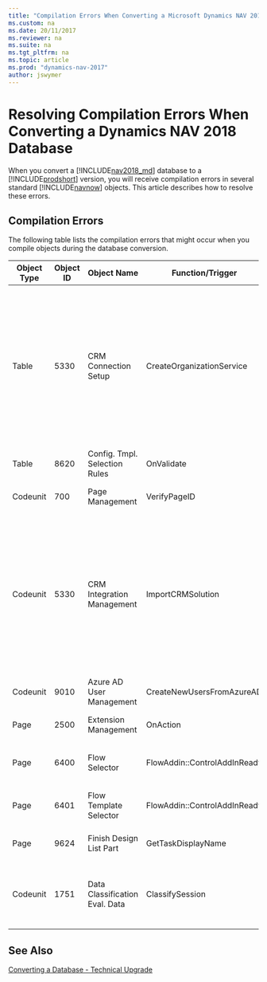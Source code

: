```yaml
---
title: "Compilation Errors When Converting a Microsoft Dynamics NAV 2017 Database"
ms.custom: na
ms.date: 20/11/2017
ms.reviewer: na
ms.suite: na
ms.tgt_pltfrm: na
ms.topic: article
ms.prod: "dynamics-nav-2017"
author: jswymer
---
```

# Resolving Compilation Errors When Converting a Dynamics NAV 2018 Database
When you convert a [!INCLUDE[nav2018_md](../developer/includes/nav2018_md.md)] database to a [!INCLUDE[prodshort](../developer/includes/prodshort.md)] version, you will receive compilation errors in several standard [!INCLUDE[navnow](../developer/includes/navnow_md.md)] objects. This article describes how to resolve these errors.

## Compilation Errors
The following table lists the compilation errors that might occur when you compile objects during the database conversion.

|  Object Type  |  Object ID  |  Object Name  |  Function/Trigger  |  Error Message  |  Solution  |
|---------------|-------------|---------------|--------------------|------------|------------|
|Table|5330|CRM Connection Setup|CreateOrganizationService|You have specified an unknown variable. CrmServiceClient Define the variable under 'Global C/AL symbols'.|If the application integrates with [!INCLUDE[crm_md](../developer/includes/crm_md.md)], then to resolve this error, you must perform a full upgrade (application code and data). For more information, see [Important Information and Considerations for Before Upgrading](upgrade-considerations.md#CRM). If not integrating with [!INCLUDE[crm_md](../developer/includes/crm_md.md)], you can ignore this error. |
|Table|8620|Config. Tmpl. Selection Rules|OnValidate|Type conversion is not possible because 1 of the operators contains an invalid type. Integer := Text|[Resolving Table 8620 Compilation Error](resolve-table-8620-error-converting-database.md)|
|Codeunit|700|Page Management|VerifyPageID|Type conversion is not possible because 1 of the operators contains an invalid type. Text = Integer| [Resolving Codeunit 700 Compilation Error](resolve-cu-700-error-converting-database.md)|
|Codeunit|5330|CRM Integration Management|ImportCRMSolution|You have specified an unknown variable. ServiceManagement Define the variable under 'Global C/AL symbols'.| If the application integrates with [!INCLUDE[crm_md](../developer/includes/crm_md.md)], then to resolve this error, you must perform a full upgrade (application code and data). For more information, see [Important Information and Considerations for Before Upgrading](upgrade-considerations.md#CRM). If not integrating with [!INCLUDE[crm_md](../developer/includes/crm_md.md)], you can ignore this error. |
|Codeunit|9010|Azure AD User Management|CreateNewUsersFromAzureAD|You have specified an unknown variable. GetUsersPage Define the variable under 'Global C/AL symbols'.| [Resolving Codeunit 9010 Compilation Error](Resolve-cu-9010-error-converting-database.md). |
|Page|2500|Extension Management|OnAction|There is no overload for method 'GenerateDesignerPackageZipStream' that takes '2' arguments.|[Resolving Page 2500 Compilation Error](resolve-page-2500-error-converting-database.md)|
|Page|6400|Flow Selector|FlowAddin::ControlAddInReady|When the function is called, the minimum number of parameters should be used. For example: MyFunc( .. , .. , .. )|[Resolving Page 6400 and 6410 Compilation Errors](resolve-page-6400-6401-error-converting-database.md). |
|Page|6401|Flow Template Selector|FlowAddin::ControlAddInReady|When the function is called, the minimum number of parameters should be used. For example: MyFunc( .. , .. , .. )|[Resolving Page 6400 and 6410 Compilation Errors](resolve-page-6400-6401-error-converting-database.md). |
|Page|9624|Finish Design List Part|GetTaskDisplayName|You have specified an unknown variable. Display Name Define the variable under 'Global C/AL symbols'.|See [Resolving Page 9624 Compilation Error](Resolve-Page-9624-Error-Converting-Database.md). |
|Codeunit|1751|Data Classification Eval. Data|ClassifySession|The 'Record2000000009' type is obsolete.|This warning and can be ignored or to clear it, remove the procedure `LOCAL PROCEDURE ClassifySession@72();` and the reference to it.|

## See Also  
[Converting a Database - Technical Upgrade](Converting-a-Database.md)  
